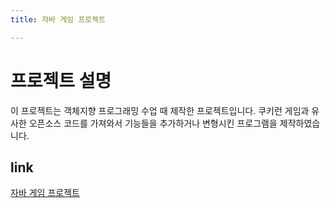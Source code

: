 ```yaml
---
title: 자바 게임 프로젝트

---
```


# 프로젝트 설명
이 프로젝트는 객체지향 프로그래밍 수업 때 제작한 프로젝트입니다. 쿠키런 게임과 유사한 오픈소스 코드를 가져와서 기능들을 추가하거나 변형시킨 프로그램을 제작하였습니다. 

## link
[자바 게임 프로젝트](https://github.com/kim3489/java-game-project)
